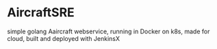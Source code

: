 # AircraftSRE
simple golang Aaircraft webservice, running in Docker on k8s, made for cloud, built and deployed with JenkinsX
